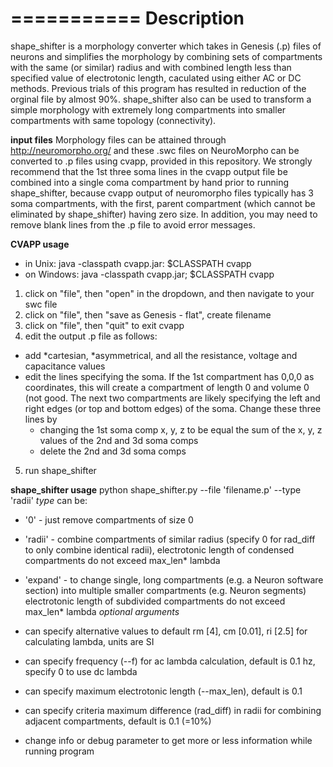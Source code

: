===========
Description
===========

shape_shifter is a morphology converter which takes in Genesis (.p) files of neurons and simplifies the morphology by combining sets of compartments with the same (or similar) radius and with combined length less than specified value of electrotonic length, caculated using either AC or DC methods. Previous trials of this program has resulted in reduction of the orginal file by almost 90%.  shape_shifter also can be used to transform a simple morphology with extremely long compartments into smaller compartments with same topology (connectivity).

**input files**
Morphology files can be attained through http://neuromorpho.org/ and these .swc files on NeuroMorpho can be converted to .p files using cvapp, provided in this repository. We strongly recommend that the 1st three soma lines in the cvapp output file be combined into a single coma compartment by hand prior to running shape_shifter, because cvapp output of neuromorpho files typically has 3 soma compartments, with the first, parent compartment (which cannot be eliminated by shape_shifter) having zero size. In addition, you may need to remove blank lines from the .p file to avoid error messages.

**CVAPP usage**

- in Unix:
  java -classpath cvapp.jar: $CLASSPATH cvapp
- on Windows:
  java -classpath cvapp.jar; $CLASSPATH cvapp

1. click on "file", then "open" in the dropdown, and then navigate to your swc file
2. click on "file", then "save as Genesis - flat", create filename
3. click on "file", then "quit" to exit cvapp
4. edit the output .p file as follows:
- add *cartesian, *asymmetrical, and all the resistance, voltage and capacitance values
- edit the lines specifying the soma. If the 1st compartment has 0,0,0 as coordinates, this will create a compartment of length 0 and volume 0 (not good. The next two compartments are likely specifying the left and right edges (or top and bottom edges) of the soma.  Change these three lines by
  - changing the 1st soma comp x, y, z to be equal the sum of the x, y, z values of the 2nd and 3d soma comps
  - delete the 2nd and 3d soma comps
5. run shape_shifter
 
**shape_shifter usage**
python shape_shifter.py --file 'filename.p' --type 'radii'
*type* can be:

  - '0' - just remove compartments of size 0
  - 'radii' - combine compartments of similar radius (specify 0 for rad_diff to only combine identical radii),
          electrotonic length of condensed compartments do not exceed max_len* lambda 
  - 'expand' - to change single, long compartments (e.g. a Neuron software section) into multiple smaller compartments (e.g. Neuron segments)
           electrotonic length of subdivided compartments do not exceed max_len* lambda
*optional arguments*

- can specify alternative values to default rm [4], cm [0.01], ri [2.5] for calculating lambda, units are SI
- can specify frequency (--f) for ac lambda calculation, default is 0.1 hz, specify 0 to use dc lambda
- can specify maximum electrotonic length (--max_len), default is 0.1
- can specify criteria maximum difference (rad_diff) in radii for combining adjacent compartments, default is 0.1 (=10%)
- change info or debug parameter to get more or less information while running program

